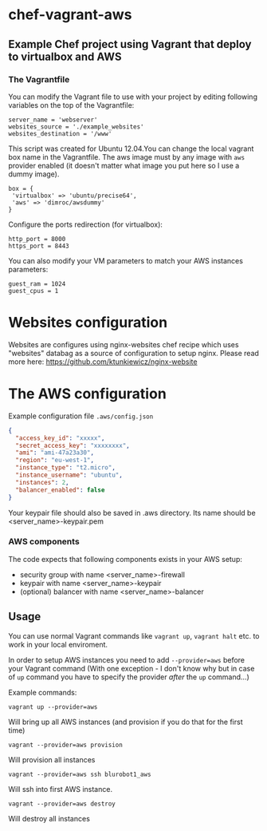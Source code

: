 # chef-vagrant-aws
## Example Chef project using Vagrant that deploy to virtualbox and AWS

### The Vagrantfile

You can modify the Vagrant file to use with your project by editing following variables on the top
of the Vagrantfile:

```
server_name = 'webserver'
websites_source = './example_websites'
websites_destination = '/www'
```

This script was created for Ubuntu 12.04.You can change the local vagrant box name in the Vagrantfile. 
The aws image must by any image with `aws` provider enabled (it doesn't matter what image you put here so I use a dummy image).

```
box = {
 'virtualbox' => 'ubuntu/precise64',
 'aws' => 'dimroc/awsdummy'
}
```

Configure the ports redirection (for virtualbox):
```
http_port = 8000
https_port = 8443
```

You can also modify your VM parameters to match your AWS instances parameters:
```
guest_ram = 1024
guest_cpus = 1
```

# Websites configuration

Websites are configures using nginx-websites chef recipe which uses "websites" databag as a source of configuration to setup nginx.
Please read more here: https://github.com/ktunkiewicz/nginx-website

# The AWS configuration

Example configuration file `.aws/config.json`

```json
{
  "access_key_id": "xxxxx",
  "secret_access_key": "xxxxxxxx",
  "ami": "ami-47a23a30",
  "region": "eu-west-1",
  "instance_type": "t2.micro",
  "instance_username": "ubuntu",
  "instances": 2,
  "balancer_enabled": false
}
```

Your keypair file should also be saved in .aws directory. Its name should be <server_name>-keypair.pem

### AWS components

The code expects that following components exists in your AWS setup:
- security group with name <server_name>-firewall
- keypair with name <server_name>-keypair
- (optional) balancer with name <server_name>-balancer

## Usage

You can use normal Vagrant commands like `vagrant up`, `vagrant halt` etc. to work in your local enviroment.

In order to setup AWS instances you need to add `--provider=aws` before your Vagrant command
(With one exception - I don't know why but in case of `up` command you have to specify the provider *after* the `up` command...)

Example commands:

`vagrant up --provider=aws`

Will bring up all AWS instances (and provision if you do that for the first time)

`vagrant --provider=aws provision`

Will provision all instances

`vagrant --provider=aws ssh blurobot1_aws`

Will ssh into first AWS instance.


`vagrant --provider=aws destroy`

Will destroy all instances
